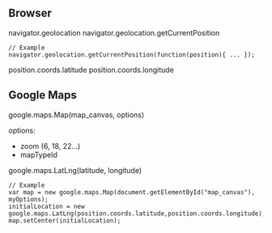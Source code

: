 Browser
-------

navigator.geolocation
navigator.geolocation.getCurrentPosition

	// Example
	navigator.geolocation.getCurrentPosition(function(position){ ... });

position.coords.latitude
position.coords.longitude

Google Maps
-----------

google.maps.Map(map_canvas, options)

options:
- zoom (6, 18, 22...)
- mapTypeId

google.maps.LatLng(latitude, longitude)

	// Example
	var map = new google.maps.Map(document.getElementById("map_canvas"), myOptions);
	initialLocation = new google.maps.LatLng(position.coords.latitude,position.coords.longitude);
	map.setCenter(initialLocation);
